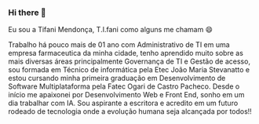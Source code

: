 ### Hi there 👋

Eu sou a Tifani Mendonça, T.I.fani como alguns me chamam 😄

Trabalho há pouco mais de 01 ano com Administrativo de TI em uma empresa farmaceutica da minha cidade, 
tenho aprendido muito sobre as mais diversas áreas principalmente Governança de TI e Gestão de acesso, 
sou formada em Técnico de informática pela Etec João Maria Stevanatto e estou cursando minha primeira graduação em 
Desenvolvimento de Software Multiplataforma pela Fatec Ogari de Castro Pacheco. 
Desde o início me apaixonei por Desenvolvimento Web e Front End, sonho em um dia trabalhar com IA.
Sou aspirante a escritora e acredito em um futuro rodeado de tecnologia onde  a evolução humana seja alcançada por todos!!

